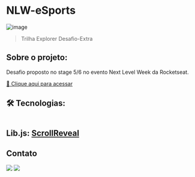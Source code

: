 # NLW-eSports 
![image](https://user-images.githubusercontent.com/105132452/190727778-e14de3ca-d3fd-4ff1-b8ec-8cfb5ce54c88.png)
>Trilha Explorer Desafio-Extra
## Sobre o projeto:

Desafio proposto no stage 5/6 no evento Next Level Week da Rocketseat.

[🔗 Clique aqui para acessar](https://AndersonRodrigs.github.io/NLW-eSports-Explorer-Desafio-Extra/)

## 🛠 Tecnologias:

<img src="https://img.shields.io/badge/HTML5-E34F26?style=for-the-badge&logo=html5&logoColor=white" alt=""> <br>
<img src="https://img.shields.io/badge/CSS3-1572B6?style=for-the-badge&logo=css3&logoColor=white" alt=""><br>
## Lib.js: [ScrollReveal](https://scrollrevealjs.org/)


<!--# Autor:-->
## Contato
<a href="https://www.linkedin.com/in/anderson-r-souza" target="_blank"><img src="https://img.shields.io/badge/-LinkedIn-%230077B5?style=for-the-badge&logo=linkedin&logoColor=white" target="_blank"></a> 
<a href = "mailto:anderson.rodriguesouz@gmail.com"><img src="https://img.shields.io/badge/-Gmail-%23333?style=for-the-badge&logo=gmail&logoColor=white" target="_blank"></a>
